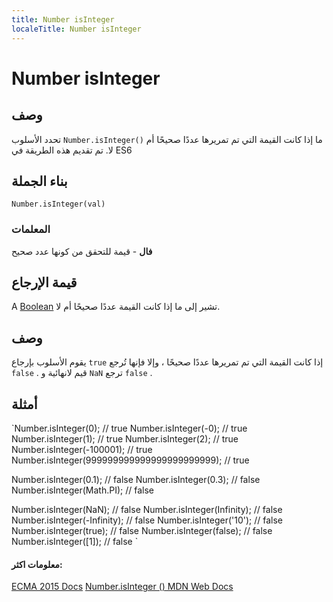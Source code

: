 ```yaml
---
title: Number isInteger
localeTitle: Number isInteger
---
```

# Number isInteger

## وصف

تحدد الأسلوب `Number.isInteger()` ما إذا كانت القيمة التي تم تمريرها عددًا صحيحًا أم لا. تم تقديم هذه الطريقة في ES6

## بناء الجملة

`Number.isInteger(val)`

### المعلمات

**فال** - قيمة للتحقق من كونها عدد صحيح

## قيمة الإرجاع

A [Boolean](https://guide.freecodecamp.org/javascript/booleans) تشير إلى ما إذا كانت القيمة عددًا صحيحًا أم لا.

## وصف

يقوم الأسلوب بإرجاع `true` إذا كانت القيمة التي تم تمريرها عددًا صحيحًا ، وإلا فإنها تُرجع `false` . قيم لانهائية و `NaN` ترجع `false` .

## أمثلة

 `Number.isInteger(0);         // true 
 Number.isInteger(-0);        // true 
 Number.isInteger(1);         // true 
 Number.isInteger(2);         // true 
 Number.isInteger(-100001);   // true 
 Number.isInteger(999999999999999999999999); // true 
 
 Number.isInteger(0.1);       // false 
 Number.isInteger(0.3);       // false 
 Number.isInteger(Math.PI);   // false 
 
 Number.isInteger(NaN);       // false 
 Number.isInteger(Infinity);  // false 
 Number.isInteger(-Infinity); // false 
 Number.isInteger('10');      // false 
 Number.isInteger(true);      // false 
 Number.isInteger(false);     // false 
 Number.isInteger([1]);       // false 
` 

#### معلومات اكثر:

[ECMA 2015 Docs](https://www.ecma-international.org/ecma-262/6.0/#sec-number.isinteger) [Number.isInteger () MDN Web Docs](https://developer.mozilla.org/en-US/docs/Web/JavaScript/Reference/Global_Objects/Number/isInteger)